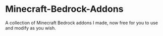 # Minecraft-Bedrock-Addons
A collection of Minecraft Bedrock addons I made, now free for you to use and modify as you wish.
